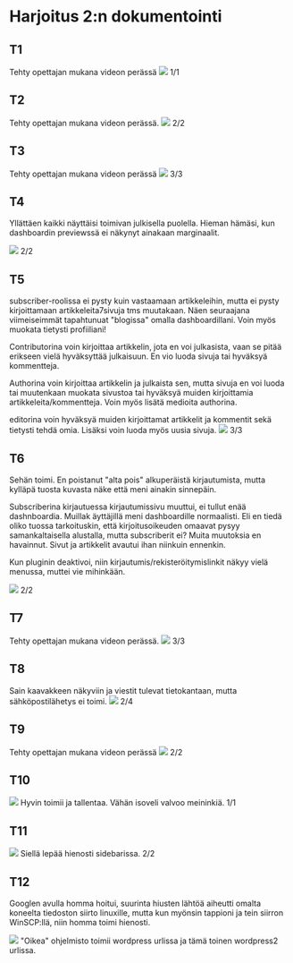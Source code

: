 # Harjoitus 2:n dokumentointi

## T1
Tehty opettajan mukana videon perässä
![](/harjoitus2/images/T1.png)
1/1

## T2
Tehty opettajan mukana videon perässä.
![](/harjoitus2/images/T2.png)
2/2

## T3
Tehty opettajan mukana videon perässä
![](/harjoitus2/images/T3.png)
3/3

## T4
Yllättäen kaikki näyttäisi toimivan julkisella puolella. Hieman hämäsi, kun dashboardin previewssä ei näkynyt ainakaan marginaalit. 

![](/harjoitus2/images/T4.png)
2/2

## T5
subscriber-roolissa ei pysty kuin vastaamaan artikkeleihin, mutta ei pysty kirjoittamaan artikkeleita7sivuja tms muutakaan. Näen seuraajana viimeiseimmät tapahtunuat "blogissa" omalla dashboardillani. Voin myös muokata tietysti profiiliani!

Contributorina voin kirjoittaa artikkelin, jota en voi julkasista, vaan se pitää erikseen vielä hyväksyttää julkaisuun. En vio luoda sivuja tai hyväksyä kommentteja.

Authorina voin kirjoittaa artikkelin ja julkaista sen, mutta sivuja en voi luoda tai muutenkaan muokata sivustoa tai hyväksyä muiden kirjoittamia artikkeleita/kommentteja. Voin myös lisätä medioita authorina.

editorina voin hyväksyä muiden kirjoittamat artikkelit ja kommentit sekä tietysti tehdä omia. Lisäksi voin luoda myös uusia sivuja.
![](/harjoitus2/images/T5.png)
3/3

## T6
Sehän toimi. En poistanut "alta pois" alkuperäistä kirjautumista, mutta kylläpä tuosta kuvasta näke että meni ainakin sinnepäin. 

Subscriberina kirjautuessa kirjautumissivu muuttui, ei tullut enää dashnboardia. Muillak äyttäjillä meni dashboardille normaalisti. Eli en tiedä oliko tuossa tarkoituskin, että kirjoitusoikeuden omaavat pysyy samankaltaisella alustalla, mutta subscriberit ei? Muita muutoksia en havainnut. Sivut ja artikkelit avautui ihan niinkuin ennenkin.

Kun pluginin deaktivoi, niin kirjautumis/rekisteröitymislinkit näkyy vielä menussa, muttei vie mihinkään.

![](/harjoitus2/images/T6.png)
2/2

## T7
Tehty opettajan mukana videon perässä.
![](/harjoitus2/images/T7.png)
3/3

## T8
Sain kaavakkeen näkyviin ja viestit tulevat tietokantaan, mutta sähköpostilähetys ei toimi.
![](/harjoitus2/images/T8_phpmyadmin.png)
2/4

## T9
Tehty opettajan mukana videon perässä
![](/harjoitus2/images/T9.png)
2/2

## T10
![](/harjoitus2/images/T10.png)
Hyvin toimii ja tallentaa. Vähän isoveli valvoo meininkiä.
1/1

## T11
![](/harjoitus2/images/T11.png)
Siellä lepää hienosti sidebarissa.
2/2

## T12
Googlen avulla homma hoitui, suurinta hiusten lähtöä aiheutti omalta koneelta tiedoston siirto linuxille, mutta kun myönsin tappioni ja tein siirron WinSCP:llä, niin homma toimi hienosti.

![](/harjoitus2/images/T12.png)
"Oikea" ohjelmisto toimii wordpress urlissa ja tämä toinen wordpress2 urlissa.